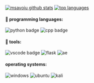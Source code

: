 <!--- ### Hi there 👋

**msavoiu/msavoiu** is a ✨ _special_ ✨ repository because its `README.md` (this file) appears on your GitHub profile. --->

[![msavoiu github stats](https://github-readme-stats.vercel.app/api?username=msavoiu)](https://github.com/msavoiu/github-readme-stats)
[![top languages](https://github-readme-stats.vercel.app/api/top-langs/?username=msavoiu)](https://github.com/msavoiu/github-readme-stats)

<!---Here are some ideas to get you started:

- 🔭 I’m currently working on ...
- 🌱 I’m currently learning ...
- 👯 I’m looking to collaborate on ...
- 🤔 I’m looking for help with ...
- 💬 Ask me about ...
- 📫 How to reach me: ...--->
#### 💬 programming languages:
![python badge](https://img.shields.io/badge/-Python-3776AB?logo=python&logoColor=white)
![cpp badge](https://img.shields.io/badge/-C++-00599C?logo=cplusplus&logoColor=white)
#### 🔧 tools:
![vscode badge](https://img.shields.io/badge/-VSCode-007ACC?logo=visual%20studio%20code&logoColor=white)
![flask](https://img.shields.io/badge/-Flask-000000?logo=flask&logoColor=white)
![ae](https://img.shields.io/badge/-After%20Effects%20CC-9999FF?logo=adobe%20after%20effects&logoColor=white)
#### operating systems:
![windows](https://img.shields.io/badge/-Windows%2010/11-0078D4?logo=windows&logoColor=white)
![ubuntu](https://img.shields.io/badge/-Linux%20(Ubuntu)-E95420?logo=ubuntu&logoColor=white)
![kali](https://img.shields.io/badge/-Linux%20(Kali)-557C94?logo=kali%20linux&logoColor=white)
<!---- ⚡ Fun fact: ...--->
